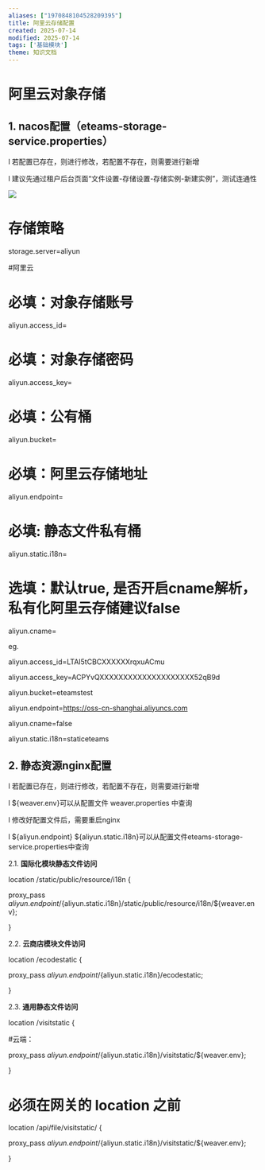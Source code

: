 ```yaml
---
aliases: ["1970848104528209395"]
title: 阿里云存储配置
created: 2025-07-14
modified: 2025-07-14
tags: ['基础模块']
theme: 知识文档
---
```


# **阿里云对象存储**

## 1. **nacos配置（eteams-storage-service.properties）**

l 若配置已存在，则进行修改，若配置不存在，则需要进行新增

l 建议先通过租户后台页面“文件设置-存储设置-存储实例-新建实例”，测试连通性

![](eb9b874f83fe14dc1240a52a608188ca.jpg)

# 存储策略

storage.server=aliyun

#阿里云

# 必填：对象存储账号

aliyun.access\_id=

# 必填：对象存储密码

aliyun.access\_key=

# 必填：公有桶

aliyun.bucket=

# 必填：阿里云存储地址

aliyun.endpoint=

# 必填: 静态文件私有桶

aliyun.static.i18n=

# 选填：默认true, 是否开启cname解析，私有化阿里云存储建议false

aliyun.cname=

eg.

aliyun.access\_id=LTAI5tCBCXXXXXXrqxuACmu

aliyun.access\_key=ACPYvQXXXXXXXXXXXXXXXXXXXX52qB9d

aliyun.bucket=eteamstest

aliyun.endpoint=https://oss-cn-shanghai.aliyuncs.com

aliyun.cname=false

aliyun.static.i18n=staticeteams

## 2. **静态资源nginx配置**

l 若配置已存在，则进行修改，若配置不存在，则需要进行新增

l ${weaver.env}可以从配置文件 weaver.properties 中查询

l 修改好配置文件后，需要重启nginx

l ${aliyun.endpoint} ${aliyun.static.i18n}可以从配置文件eteams-storage-service.properties中查询

2.1. **国际化模块静态文件访问**

location /static/public/resource/i18n {

proxy\_pass ${aliyun.endpoint}/${aliyun.static.i18n}/static/public/resource/i18n/${weaver.env};

}

2.2. **云商店模块文件访问**

location /ecodestatic {

proxy\_pass ${aliyun.endpoint}/${aliyun.static.i18n}/ecodestatic;

}

2.3. **通用静态文件访问**

location /visitstatic {

#云端：

proxy\_pass ${aliyun.endpoint}/${aliyun.static.i18n}/visitstatic/${weaver.env};

}

# 必须在网关的 location 之前

location /api/file/visitstatic/ {

proxy\_pass ${aliyun.endpoint}/${aliyun.static.i18n}/visitstatic/${weaver.env};

}
